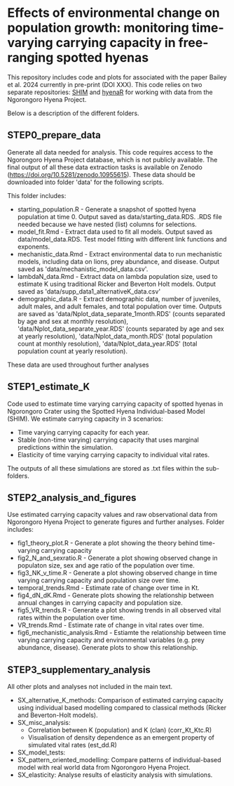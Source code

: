 # Effects of environmental change on population growth: monitoring time-varying carrying capacity in free-ranging spotted hyenas

This repository includes code and plots for associated with the paper Bailey et al. 2024 currently in pre-print (DOI XXX). This code relies on two separate repositories: [SHIM](https://github.com/hyenaproject/SHIM) and [hyenaR](https://github.com/hyenaproject/hyenaR) for working with data from the Ngorongoro Hyena Project.

Below is a description of the different folders.

## STEP0_prepare_data

Generate all data needed for analysis. This code requires access to the Ngorongoro Hyena Project database, which is not publicly available. The final output of all these data extraction tasks is available on Zenodo (https://doi.org/10.5281/zenodo.10955615). These data should be downloaded into folder 'data' for the following scripts.

This folder includes:
- starting_population.R - Generate a snapshot of spotted hyena population at time 0. Output saved as data/starting_data.RDS.
.RDS file needed because we have nested (list) columns for selections.
- model_fit.Rmd - Extract data used to fit all models. Output saved as data/model_data.RDS. Test model fitting with different link functions and exponents.
- mechanistic_data.Rmd - Extract environmental data to run mechanistic models, including data on lions, prey abundance, and disease. Output saved as 'data/mechanistic_model_data.csv'.
- lambdaN_data.Rmd - Extract data on lambda population size, used to estimate K using traditional Ricker and Beverton Holt models. Output saved as 'data/supp_data1_alternativeK_data.csv'
- demographic_data.R - Extract demographic data, number of juveniles, adult males, and adult females, and total population over time. Outputs are saved as 'data/Nplot_data_separate_1month.RDS' (counts separated by age and sex at monthly resolution), 'data/Nplot_data_separate_year.RDS' (counts separated by age and sex at yearly resolution), 'data/Nplot_data_month.RDS' (total population count at monthly resolution), 'data/Nplot_data_year.RDS' (total population count at yearly resolution).

These data are used throughout further analyses

## STEP1_estimate_K

Code used to estimate time varying carrying capacity of spotted hyenas in Ngorongoro Crater using the Spotted Hyena Individual-based Model (SHIM). We estimate carrying capacity in 3 scenarios:
- Time varying carrying capacity for each year.
- Stable (non-time varying) carrying capacity that uses marginal predictions within the simulation.
- Elasticity of time varying carrying capacity to individual vital rates.

The outputs of all these simulations are stored as .txt files within the sub-folders.

## STEP2_analysis_and_figures

Use estimated carrying capacity values and raw observational data from Ngorongoro Hyena Project to generate figures and further analyses. Folder includes:
- fig1_theory_plot.R - Generate a plot showing the theory behind time-varying carrying capacity
- fig2_N_and_sexratio.R - Generate a plot showing observed change in populaton size, sex and age ratio of the population over time.
- fig3_NK_v_time.R - Generate a plot showing observed change in time varying carrying capacity and population size over time.
- temporal_trends.Rmd - Estimate rate of change over time in Kt.
- fig4_dN_dK.Rmd - Generate plots showing the relationship between annual changes in carrying capacity and population size.
- fig5_VR_trends.R - Generate a plot showing trends in all observed vital rates within the population over time.
- VR_trends.Rmd - Estimate rate of change in vital rates over time.
- fig6_mechanistic_analysis.Rmd - Estiamte the relationship between time varying carrying capacity and environmental variables (e.g. prey abundance, disease). Generate plots to show this relationship.

## STEP3_supplementary_analysis

All other plots and analyses not included in the main text.

- SX_alternative_K_methods: Comparison of estimated carrying capacity using individual based modelling compared to classical methods (Ricker and Beverton-Holt models).
- SX_misc_analysis:
  - Correlation between K (population) and K (clan) (corr_Kt_Ktc.R)
  - Visualisation of density dependence as an emergent property of simulated vital rates (est_dd.R)
- SX_model_tests:
- SX_pattern_oriented_modelling: Compare patterns of individual-based model with real world data from Ngorongoro Hyena Project.
- SX_elasticity: Analyse results of elasticity analysis with simulations.
